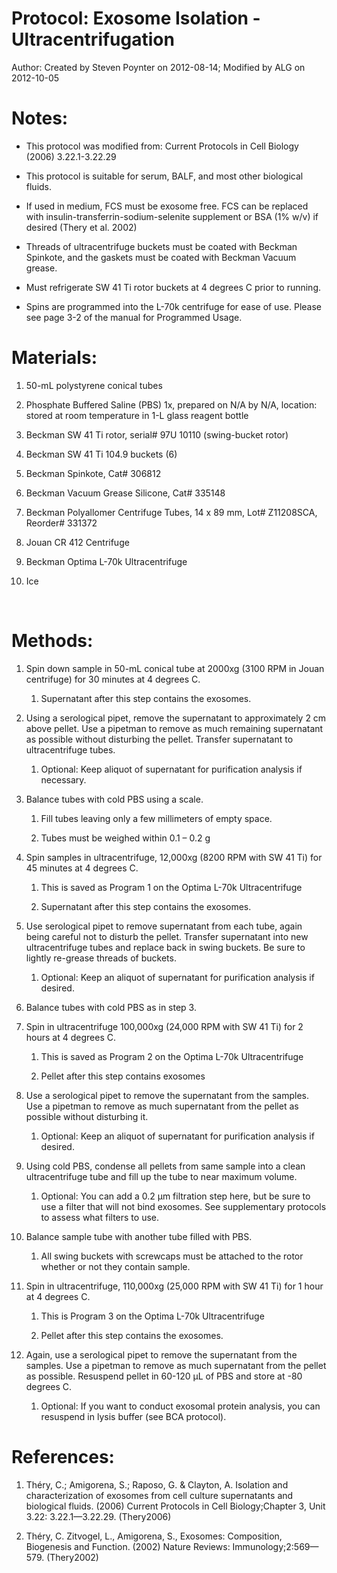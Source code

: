 Protocol: Exosome Isolation - Ultracentrifugation
=================================================

Author: Created by Steven Poynter on 2012-08-14; Modified by ALG on 2012-10-05

# Notes:

-   This protocol was modified from: Current Protocols in Cell Biology
    (2006) 3.22.1-3.22.29 

-   This protocol is suitable for serum, BALF, and most other
    biological fluids. 

-   If used in medium, FCS must be exosome free. FCS can be replaced
    with insulin-transferrin-sodium-selenite supplement or BSA (1% w/v)
    if desired (Thery et al. 2002) 

-   Threads of ultracentrifuge buckets must be coated with Beckman
    Spinkote, and the gaskets must be coated with Beckman Vacuum grease.
     

-   Must refrigerate SW 41 Ti rotor buckets at 4 degrees C prior to
    running. 

-   Spins are programmed into the L-70k centrifuge for ease of use.
    Please see page 3-2 of the manual for Programmed Usage. 

# Materials:

1.  50-mL polystyrene conical tubes 

2.  Phosphate Buffered Saline (PBS) 1x, prepared on N/A by N/A,
    location: stored at room temperature in 1-L glass reagent bottle 

3.  Beckman SW 41 Ti rotor, serial\# 97U 10110 (swing-bucket rotor) 

4.  Beckman SW 41 Ti 104.9 buckets (6) 

5.  Beckman Spinkote, Cat\# 306812 

6.  Beckman Vacuum Grease Silicone, Cat\# 335148 

7.  Beckman Polyallomer Centrifuge Tubes, 14 x 89 mm, Lot\# Z11208SCA,
    Reorder\# 331372 

8.  Jouan CR 412 Centrifuge 

9.  Beckman Optima L-70k Ultracentrifuge 

10. Ice 

 

# Methods:

1.  Spin down sample in 50-mL conical tube at 2000xg (3100 RPM in
    Jouan centrifuge) for 30 minutes at 4 degrees C. 

    1.  Supernatant after this step contains the exosomes. 

2.  Using a serological pipet, remove the supernatant to approximately
    2 cm above pellet. Use a pipetman to remove as much remaining
    supernatant as possible without disturbing the pellet. Transfer
    supernatant to ultracentrifuge tubes. 

    1.  Optional: Keep aliquot of supernatant for purification
        analysis if necessary. 

3.  Balance tubes with cold PBS using a scale. 

    1.  Fill tubes leaving only a few millimeters of empty space. 

    2.  Tubes must be weighed within 0.1 – 0.2 g 

4.  Spin samples in ultracentrifuge, 12,000xg (8200 RPM with SW 41 Ti)
    for 45 minutes at 4 degrees C. 

    1.  This is saved as Program 1 on the Optima L-70k
        Ultracentrifuge 

    2.  Supernatant after this step contains the exosomes. 

5.  Use serological pipet to remove supernatant from each tube, again
    being careful not to disturb the pellet. Transfer supernatant into
    new ultracentrifuge tubes and replace back in swing buckets. Be sure
    to lightly re-grease threads of buckets. 

    1.  Optional: Keep an aliquot of supernatant for purification
        analysis if desired. 

6.  Balance tubes with cold PBS as in step 3. 

7.  Spin in ultracentrifuge 100,000xg (24,000 RPM with SW 41 Ti) for 2
    hours at 4 degrees C. 

    1.  This is saved as Program 2 on the Optima L-70k
        Ultracentrifuge 

    2.  Pellet after this step contains exosomes 

8.  Use a serological pipet to remove the supernatant from the
    samples. Use a pipetman to remove as much supernatant from the
    pellet as possible without disturbing it. 

    1.  Optional: Keep an aliquot of supernatant for purification
        analysis if desired. 

9.  Using cold PBS, condense all pellets from same sample into a clean
    ultracentrifuge tube and fill up the tube to near maximum volume. 

    1.  Optional: You can add a 0.2 µm filtration step here, but be
        sure to use a filter that will not bind exosomes. See
        supplementary protocols to assess what filters to use. 

10. Balance sample tube with another tube filled with PBS. 

    1.  All swing buckets with screwcaps must be attached to the rotor
        whether or not they contain sample. 

11. Spin in ultracentrifuge, 110,000xg (25,000 RPM with SW 41 Ti) for
    1 hour at 4 degrees C. 

    1.  This is Program 3 on the Optima L-70k Ultracentrifuge 

    2.  Pellet after this step contains the exosomes. 

12. Again, use a serological pipet to remove the supernatant from the
    samples. Use a pipetman to remove as much supernatant from the
    pellet as possible. Resuspend pellet in 60-120 µL of PBS and store
    at -80 degrees C. 

    1.  Optional: If you want to conduct exosomal protein analysis,
        you can resuspend in lysis buffer (see BCA protocol). 

# References:

1.  Théry, C.; Amigorena, S.; Raposo, G. & Clayton, A. Isolation and
    characterization of exosomes from cell culture supernatants and
    biological fluids. (2006) Current Protocols in Cell Biology;Chapter
    3, Unit 3.22: 3.22.1—3.22.29. (Thery2006) 

2.  Théry, C. Zitvogel, L., Amigorena, S., Exosomes: Composition,
    Biogenesis and Function. (2002) Nature Reviews:
    Immunology;2:569—579. (Thery2002) 
